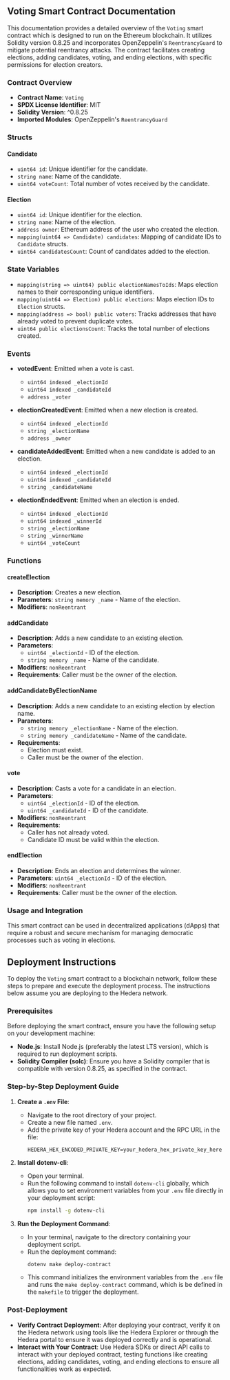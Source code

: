 ## Voting Smart Contract Documentation

This documentation provides a detailed overview of the `Voting` smart contract which is designed to run on the Ethereum blockchain. It utilizes Solidity version 0.8.25 and incorporates OpenZeppelin's `ReentrancyGuard` to mitigate potential reentrancy attacks. The contract facilitates creating elections, adding candidates, voting, and ending elections, with specific permissions for election creators.

### Contract Overview

- **Contract Name**: `Voting`
- **SPDX License Identifier**: MIT
- **Solidity Version**: ^0.8.25
- **Imported Modules**: OpenZeppelin's `ReentrancyGuard`

### Structs

#### Candidate
- `uint64 id`: Unique identifier for the candidate.
- `string name`: Name of the candidate.
- `uint64 voteCount`: Total number of votes received by the candidate.

#### Election
- `uint64 id`: Unique identifier for the election.
- `string name`: Name of the election.
- `address owner`: Ethereum address of the user who created the election.
- `mapping(uint64 => Candidate) candidates`: Mapping of candidate IDs to `Candidate` structs.
- `uint64 candidatesCount`: Count of candidates added to the election.

### State Variables

- `mapping(string => uint64) public electionNamesToIds`: Maps election names to their corresponding unique identifiers.
- `mapping(uint64 => Election) public elections`: Maps election IDs to `Election` structs.
- `mapping(address => bool) public voters`: Tracks addresses that have already voted to prevent duplicate votes.
- `uint64 public electionsCount`: Tracks the total number of elections created.

### Events

- **votedEvent**: Emitted when a vote is cast.
  - `uint64 indexed _electionId`
  - `uint64 indexed _candidateId`
  - `address _voter`

- **electionCreatedEvent**: Emitted when a new election is created.
  - `uint64 indexed _electionId`
  - `string _electionName`
  - `address _owner`

- **candidateAddedEvent**: Emitted when a new candidate is added to an election.
  - `uint64 indexed _electionId`
  - `uint64 indexed _candidateId`
  - `string _candidateName`

- **electionEndedEvent**: Emitted when an election is ended.
  - `uint64 indexed _electionId`
  - `uint64 indexed _winnerId`
  - `string _electionName`
  - `string _winnerName`
  - `uint64 _voteCount`

### Functions

#### createElection
- **Description**: Creates a new election.
- **Parameters**: `string memory _name` - Name of the election.
- **Modifiers**: `nonReentrant`

#### addCandidate
- **Description**: Adds a new candidate to an existing election.
- **Parameters**:
  - `uint64 _electionId` - ID of the election.
  - `string memory _name` - Name of the candidate.
- **Modifiers**: `nonReentrant`
- **Requirements**: Caller must be the owner of the election.

#### addCandidateByElectionName
- **Description**: Adds a new candidate to an existing election by election name.
- **Parameters**:
  - `string memory _electionName` - Name of the election.
  - `string memory _candidateName` - Name of the candidate.
- **Requirements**:
  - Election must exist.
  - Caller must be the owner of the election.

#### vote
- **Description**: Casts a vote for a candidate in an election.
- **Parameters**:
  - `uint64 _electionId` - ID of the election.
  - `uint64 _candidateId` - ID of the candidate.
- **Modifiers**: `nonReentrant`
- **Requirements**:
  - Caller has not already voted.
  - Candidate ID must be valid within the election.

#### endElection
- **Description**: Ends an election and determines the winner.
- **Parameters**: `uint64 _electionId` - ID of the election.
- **Modifiers**: `nonReentrant`
- **Requirements**: Caller must be the owner of the election.

### Usage and Integration

This smart contract can be used in decentralized applications (dApps) that require a robust and secure mechanism for managing democratic processes such as voting in elections.


## Deployment Instructions

To deploy the `Voting` smart contract to a blockchain network, follow these steps to prepare and execute the deployment process. The instructions below assume you are deploying to the Hedera network.

### Prerequisites

Before deploying the smart contract, ensure you have the following setup on your development machine:

- **Node.js**: Install Node.js (preferably the latest LTS version), which is required to run deployment scripts.
- **Solidity Compiler (solc)**: Ensure you have a Solidity compiler that is compatible with version 0.8.25, as specified in the contract.

### Step-by-Step Deployment Guide

1. **Create a `.env` File**:
   - Navigate to the root directory of your project.
   - Create a new file named `.env`.
   - Add the private key of your Hedera account and the RPC URL in the file:
     ```
     HEDERA_HEX_ENCODED_PRIVATE_KEY=your_hedera_hex_private_key_here
     ```

2. **Install dotenv-cli**:
   - Open your terminal.
   - Run the following command to install `dotenv-cli` globally, which allows you to set environment variables from your `.env` file directly in your deployment script:
     ```bash
     npm install -g dotenv-cli
     ```

3. **Run the Deployment Command**:
   - In your terminal, navigate to the directory containing your deployment script.
   - Run the deployment command:
     ```bash
     dotenv make deploy-contract
     ```
   - This command initializes the environment variables from the `.env` file and runs the `make deploy-contract` command, which is be defined in the `makefile` to trigger the deployment.

### Post-Deployment

- **Verify Contract Deployment**: After deploying your contract, verify it on the Hedera network using tools like the Hedera Explorer or through the Hedera portal to ensure it was deployed correctly and is operational.
- **Interact with Your Contract**: Use Hedera SDKs or direct API calls to interact with your deployed contract, testing functions like creating elections, adding candidates, voting, and ending elections to ensure all functionalities work as expected.